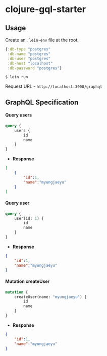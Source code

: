 # clojure-gql-starter

## Usage

Create an `.lein-env` file at the root.
```clj
{:db-type "postgres"
 :db-name "postgres"
 :db-user "postgres"
 :db-host "localhost"
 :db-password "postgres"}
```

```
$ lein run
```

Request URL - `http://localhost:3000/graphql`

## GraphQL Specification

#### Query users

```graphql
query { 
    users { 
        id
        name 
    } 
}
```

- **Response**

```json
[
    {
        "id":1,
        "name":"myungjaeyu"
    }
]
```

#### Query user

```graphql
query {
    user(id: 1) {
        id
        name
    }
}
```

- **Response**

```json
{
    "id":1,
    "name":"myungjaeyu"
}
```

#### Mutation createUser

```graphql
mutation {
    createUser(name: "myungjaeyu") {
        id
        name
    }
}
```

- **Response**

```json
{
    "id":1,
    "name":"myungjaeyu"
}
```